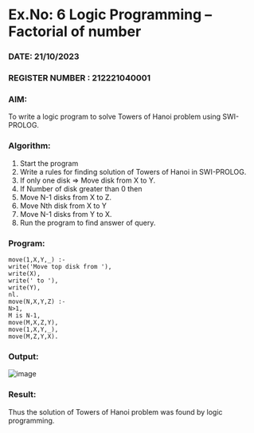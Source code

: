 # Ex.No: 6   Logic Programming – Factorial of number   
### DATE: 21/10/2023                                                                           
### REGISTER NUMBER :  212221040001
### AIM: 
To  write  a logic program  to solve Towers of Hanoi problem  using SWI-PROLOG. 
### Algorithm:
1. Start the program
2. Write a rules for finding solution of Towers of Hanoi in SWI-PROLOG.
3. If only one disk  => Move disk from X to Y.
4. If Number of disk greater than 0 then
5. Move  N-1 disks from X to Z.
6. Move  Nth disk from X to Y
7. Move  N-1 disks from Y to X.
8. Run the program  to find answer of  query.

### Program:
```
move(1,X,Y,_) :-
write('Move top disk from '),
write(X),
write(' to '),
write(Y),
nl.
move(N,X,Y,Z) :-
N>1,
M is N-1,
move(M,X,Z,Y),
move(1,X,Y,_),
move(M,Z,Y,X).
```
### Output:

![image](https://github.com/HariHaranLK/AI_Lab_2023-24/assets/132996089/5e3a259c-1483-4801-916c-9cba49dd0e7f)


### Result:
Thus the solution of Towers of Hanoi problem was found by logic programming.
